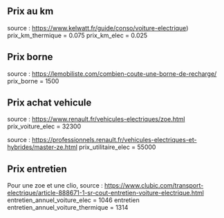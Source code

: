 
## Prix au km

source : https://www.kelwatt.fr/guide/conso/voiture-electrique)
prix_km_thermique = 0.075
prix_km_elec = 0.025

## Prix borne 

source : https://lemobiliste.com/combien-coute-une-borne-de-recharge/
prix_borne = 1500

## Prix achat vehicule

source : https://www.renault.fr/vehicules-electriques/zoe.html
prix_voiture_elec = 32300

source : https://professionnels.renault.fr/vehicules-electriques-et-hybrides/master-ze.html
prix_utilitaire_elec = 55000

## Prix entretien

Pour une zoe et une clio, source : https://www.clubic.com/transport-electrique/article-888671-1-sr-cout-entretien-voiture-electrique.html
entretien_annuel_voiture_elec = 1046
entretien entretien_annuel_voiture_thermique = 1314 